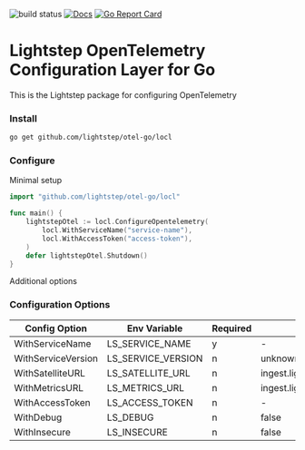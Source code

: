 ![build status](https://github.com/lightstep/otel-go/workflows/build/badge.svg)
[![Docs](https://godoc.org/github.com/lightstep/otel-go/locl?status.svg)](https://pkg.go.dev/github.com/lightstep/otel-go/locl)
[![Go Report Card](https://goreportcard.com/badge/github.com/lightstep/otel-go/locl)](https://goreportcard.com/report/github.com/lightstep/otel-go/locl)

# Lightstep OpenTelemetry Configuration Layer for Go

This is the Lightstep package for configuring OpenTelemetry

### Install

```bash
go get github.com/lightstep/otel-go/locl
```

### Configure

Minimal setup

```go
import "github.com/lightstep/otel-go/locl"

func main() {
    lightstepOtel := locl.ConfigureOpentelemetry(
        locl.WithServiceName("service-name"),
        locl.WithAccessToken("access-token"),
    )
    defer lightstepOtel.Shutdown()
}
```

Additional options

### Configuration Options

|Config Option     |Env Variable      |Required|Default|
|------------------|------------------|--------|-------|
|WithServiceName   |LS_SERVICE_NAME   |y       |-      |
|WithServiceVersion|LS_SERVICE_VERSION|n       |unknown|
|WithSatelliteURL  |LS_SATELLITE_URL  |n       |ingest.lightstep.com:443|
|WithMetricsURL    |LS_METRICS_URL    |n       |ingest.lightstep.com:443/metrics|
|WithAccessToken   |LS_ACCESS_TOKEN   |n       |-      |
|WithDebug         |LS_DEBUG          |n       |false  |
|WithInsecure      |LS_INSECURE       |n       |false  |